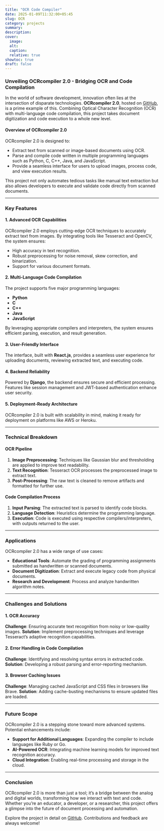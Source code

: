 ```yaml
---
title: "OCR Code Compiler"
date: 2025-01-09T11:32:00+05:45
slug: OCR
category: projects
summary:
description:
cover:
  image:
  alt:
  caption:
  relative: true
showtoc: true
draft: false
---
```

### Unveiling OCRcompiler 2.0 - Bridging OCR and Code Compilation

In the world of software development, innovation often lies at the intersection of disparate technologies. **OCRcompiler 2.0**, hosted on [GitHub](https://github.com/rishav-dahal/OCRcompiler2.0), is a prime example of this. Combining Optical Character Recognition (OCR) with multi-language code compilation, this project takes document digitization and code execution to a whole new level.

#### Overview of OCRcompiler 2.0

OCRcompiler 2.0 is designed to:

- Extract text from scanned or image-based documents using OCR.
- Parse and compile code written in multiple programming languages such as Python, C, C++, Java, and JavaScript.
- Provide a seamless interface for users to upload images, process code, and view execution results.

This project not only automates tedious tasks like manual text extraction but also allows developers to execute and validate code directly from scanned documents.

---

### Key Features

#### 1. **Advanced OCR Capabilities**

OCRcompiler 2.0 employs cutting-edge OCR techniques to accurately extract text from images. By integrating tools like Tesseract and OpenCV, the system ensures:

- High accuracy in text recognition.
- Robust preprocessing for noise removal, skew correction, and binarization.
- Support for various document formats.

#### 2. **Multi-Language Code Compilation**

The project supports five major programming languages:

- **Python**
- **C**
- **C++**
- **Java**
- **JavaScript**

By leveraging appropriate compilers and interpreters, the system ensures efficient parsing, execution, and result generation.

#### 3. **User-Friendly Interface**

The interface, built with **React.js**, provides a seamless user experience for uploading documents, reviewing extracted text, and executing code.

#### 4. **Backend Reliability**

Powered by **Django**, the backend ensures secure and efficient processing. Features like session management and JWT-based authentication enhance user security.

#### 5. **Deployment-Ready Architecture**

OCRcompiler 2.0 is built with scalability in mind, making it ready for deployment on platforms like AWS or Heroku.

---

### Technical Breakdown

#### OCR Pipeline

1. **Image Preprocessing**: Techniques like Gaussian blur and thresholding are applied to improve text readability.
2. **Text Recognition**: Tesseract OCR processes the preprocessed image to extract text.
3. **Post-Processing**: The raw text is cleaned to remove artifacts and formatted for further use.

#### Code Compilation Process

1. **Input Parsing**: The extracted text is parsed to identify code blocks.
2. **Language Detection**: Heuristics determine the programming language.
3. **Execution**: Code is executed using respective compilers/interpreters, with outputs returned to the user.

---

### Applications

OCRcompiler 2.0 has a wide range of use cases:

- **Educational Tools**: Automate the grading of programming assignments submitted as handwritten or scanned documents.
- **Document Digitization**: Extract and execute legacy code from physical documents.
- **Research and Development**: Process and analyze handwritten algorithm notes.

---

### Challenges and Solutions

#### 1. **OCR Accuracy**

**Challenge**: Ensuring accurate text recognition from noisy or low-quality images.
**Solution**: Implement preprocessing techniques and leverage Tesseract’s adaptive recognition capabilities.

#### 2. **Error Handling in Code Compilation**

**Challenge**: Identifying and resolving syntax errors in extracted code.
**Solution**: Developing a robust parsing and error-reporting mechanism.

#### 3. **Browser Caching Issues**

**Challenge**: Managing cached JavaScript and CSS files in browsers like Brave.
**Solution**: Adding cache-busting mechanisms to ensure updated files are loaded.

---

### Future Scope

OCRcompiler 2.0 is a stepping stone toward more advanced systems. Potential enhancements include:

- **Support for Additional Languages**: Expanding the compiler to include languages like Ruby or Go.
- **AI-Powered OCR**: Integrating machine learning models for improved text recognition accuracy.
- **Cloud Integration**: Enabling real-time processing and storage in the cloud.

---

### Conclusion

OCRcompiler 2.0 is more than just a tool; it’s a bridge between the analog and digital worlds, transforming how we interact with text and code. Whether you’re an educator, a developer, or a researcher, this project offers a glimpse into the future of document processing and automation.

Explore the project in detail on [GitHub](https://github.com/rishav-dahal/OCRcompiler2.0). Contributions and feedback are always welcome!
